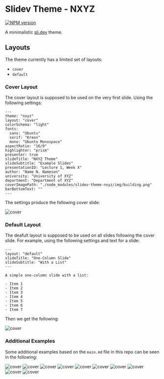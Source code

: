 # Slidev Theme - NXYZ

[![NPM version](https://img.shields.io/npm/v/slidev-theme-nxyz?color=F141A8&label=)](https://www.npmjs.com/package/slidev-theme-nxyz)

A minimalistic [sli.dev](https://sli.dev) theme.

## Layouts

The theme currently has a limited set of layouts:

- `cover`
- `default`

### Cover Layout

The cover layout is supposed to be used on the very first slide. Using the following settings: 

```text
---
theme: "nxyz"
layout: "cover"
colorSchema: "light"
fonts:
  sans: "Ubuntu"
  serif: "Kreon"
  mono: "Ubunto Monospace"
aspectRatio: "16/9"
highlighter: "prism"
presenter: true
slideTitle: "NXYZ Theme"
slideSubtitle: "Example Slides"
presentationID: "Lecture 1, Week X"
author: "Name N. Nameson"
university: "University of XYZ"
department: "Department of XYZ"
coverImagePath: "./node_modules/slidev-theme-nxyz/img/building.png"
barBottomText: ""
---
```
The settings produce the following cover slide:


![cover](img/cover.png)

### Default Layout

The deafult layout is supposed to be used on all slides following the cover slide. For example, using the following settings and text for a slide:
```text
---
layout: "default"
slideTitle: "One-Column Slide"  
slideSubtitle: "With a List"
---

A simple one-column slide with a list:

- Item 1
- Item 2
- Item 3
- Item 4
- Item 5
- Item 6
- Item 7
```

Then we get the following:

![cover](img/default1.png)

### Additional Examples

Some additional examples based on the  `main.md` file in this repo can be seen in the following:

![cover](img/default2.png)
![cover](img/default3.png)
![cover](img/default4.png)
![cover](img/default5.png)
![cover](img/default6.png)
![cover](img/default7.png)
![cover](img/default8.png)
![cover](img/default9.png)
![cover](img/default10.png)
![cover](img/default11.png)
